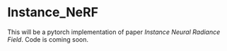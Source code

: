 # Instance_NeRF

This will be a pytorch implementation of paper *Instance Neural Radiance Field*. Code is coming soon.
